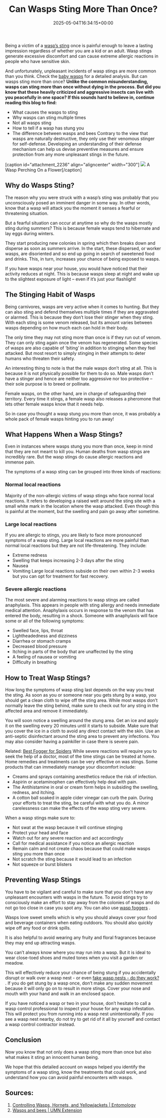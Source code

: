 ﻿---
layout: post
title: Can Wasps Sting More Than Once?
date: '2025-05-04T16:34:15+00:00'
categories:
- Guide
- Wasps
tags: []
slug: /can-wasps-sting-more-than-once/
lastmod: 2025-05-07T12:21:26+03:00
---

Being a victim of a
[wasp’s sting](https://en.wikipedia.org/wiki/Stinger)
once is painful enough to leave a lasting impression regardless of whether you are a kid or an adult. Wasp stings generate excessive discomfort and can cause extreme allergic reactions in people who have sensitive skin.

And unfortunately, unpleasant incidents of wasp stings are more common than you think. Check the
[baby wasps](https://pestpolicy.com/baby-wasp/)
for a detailed analysis. But can wasps sting more than once?
**Unlike the common misunderstanding, wasps can sting more than once without dying in the process. But did you know that these heavily criticized and aggressive insects can live with you peacefully in one space? If this sounds hard to believe in, continue reading this blog to find:**
- What causes the wasps to sting
- Why wasps can sting multiple times
- Not all wasps sting
- How to tell if a wasp has stung you
- The difference between wasps and bees
Contrary to the view that wasps are naturally destructive, they only use their venomous stinger for self-defense. Developing an understanding of their defense mechanism can help us devise preventive measures and ensure protection from any more unpleasant stings in the future.

[caption id="attachment_2236" align="aligncenter" width="300"]
![](/assets/img/img/)
A Wasp Perching On a Flower[/caption]
## Why do Wasps Sting?
The reason why you were struck with a wasp’s sting was probably that you unconsciously posed an imminent danger in some way. In other words, know that a wasp will attack you the moment it senses a fearful or threatening situation.

But a fearful situation can occur at anytime so why do the wasps mostly sting during summers? This is because female wasps tend to hibernate and lay eggs during winters.

They start producing new colonies in spring which then breaks down and disperse as soon as summers arrive. In the start, these dispersed, or worker wasps, are disoriented and so end up going in search of sweetened food and drinks. This, in turn, increases your chance of being exposed to wasps.

If you have wasps near your house, you would have noticed that their activity reduces at night. This is because wasps sleep at night and wake up to the slightest exposure of light – even if it’s just your flashlight!
## The Stinging Habit of Wasps
Being carnivores, wasps are very active when it comes to hunting. But they can also sting and defend themselves multiple times if they are aggravated or alarmed. This is because they don’t lose their stinger when they sting. With each sting is some venom released, but its amount varies between wasps depending on how much each can hold in their body.

The only time they may not sting more than once is if they run out of venom. They can only sting again once the venom has regenerated. Some species of wasps are also capable of ‘biting’ in addition to stinging when they feel attacked. But most resort to simply stinging in their attempts to deter humans who threaten their safety.

An interesting thing to note is that the male wasps don’t sting at all. This is because it is not physically possible for them to do so. Male wasps don’t have a stinger and hence are neither too aggressive nor too protective – their sole purpose is to breed or pollinate.

Female wasps, on the other hand, are in charge of safeguarding their territory. Every time it stings, a female wasp also releases a pheromone that lets other female wasps know that it needs help.

So in case you thought a wasp stung you more than once, it was probably a whole pack of female wasps hinting you to run away!
## What Happens When a Wasp Stings?
Even in instances where wasps stung you more than once, keep in mind that they are not meant to kill you. Human deaths from wasp stings are incredibly rare. But the wasp stings do cause allergic reactions and immense pain.

The symptoms of a wasp sting can be grouped into three kinds of reactions:
### Normal local reactions
Majority of the non-allergic victims of wasp stings who face normal local reactions. It refers to developing a raised welt around the sting site with a small white mark in the location where the wasp attacked. Even though this is painful at the moment, but the swelling and pain go away after sometime.
### Large local reactions
If you are allergic to stings, you are likely to face more pronounced symptoms of a wasp sting. Large local reactions are more painful than normal local reactions but they are not life-threatening. They include:
- Extreme redness
- Swelling that keeps increasing 2-3 days after the sting
- Nausea
- Vomiting
Large local reactions subside on their own within 2-3 weeks but you can opt for treatment for fast recovery.
### Severe allergic reactions
The most severe and alarming reactions to wasp stings are called anaphylaxis. This appears in people with sting allergy and needs immediate medical attention. Anaphylaxis occurs in response to the venom that has entered the body, resulting in a shock. Someone with anaphylaxis will face some or all of the following symptoms:
- Swelled face, lips, throat
- Lightheadedness and dizziness
- Diarrhea or stomach cramps
- Decreased blood pressure
- Itching in parts of the body that are unaffected by the sting
- A feeling of nausea or vomiting
- Difficulty in breathing
## How to Treat Wasp Stings?
How long the symptoms of wasp sting last depends on the way you treat the sting. As soon as you or someone near you gets stung by a wasp, you should get a clean cloth to wipe off the sting area. While most wasps don’t normally leave the sting behind, make sure to check out for any sting in the affected area and remove it immediately.

You will soon notice a swelling around the stung area. Get an ice and apply it on the swelling every 20 minutes until it starts to subside. Make sure that you cover the ice in a cloth to avoid any direct contact with the skin. Use an anti-septic disinfectant around the sting area to prevent any infections. You may also consider having a painkiller in case there is severe pain.

Related:
[Best Fogger for Spiders](https://pestpolicy.com/best-fogger-for-spiders/)
While severe reactions will require you to seek the help of a doctor, most of the time stings can be treated at home. Home remedies and treatments can be very effective on was stings. Some products that can immediately manage your discomfort include:
- Creams and sprays containing anesthetics reduce the risk of infection.
- Aspirin or acetaminophen can effectively help deal with pain.
- The Antihistamine in oral or cream form helps in subsiding the swelling, redness, and itching.
- A cotton ball soaked in apple cider vinegar can curb the pain.
During your efforts to treat the sting, be careful with what you do. A minor carelessness can make the effects of the wasp sting very severe.

When a wasp stings make sure to:
- Not swat at the wasp because it will continue stinging
- Protect your head and face
- Watch out for any severe reaction and act accordingly
- Call for medical assistance if you notice an allergic reaction
- Remain calm and not create chaos because that could make wasps sting you more than once
- Not scratch the sting because it would lead to an infection
- Not squeeze or burst blisters
## Preventing Wasp Stings
You have to be vigilant and careful to make sure that you don’t have any unpleasant encounters with wasps in the future. To avoid stings try to consciously make an effort to stay away from the colonies of wasps and do not go too close in case you spot any. You can also use
[wasp foggers](https://pestpolicy.com/best-wasp-fogger/)
.

Wasps love sweet smells which is why you should always cover your food and beverage containers when eating outdoors. You should also quickly wipe off any food or drink spills.

It is also helpful to avoid wearing any fruity and floral fragrances because they may end up attracting wasps.

You can’t always know where you may run into a wasp. But it is ideal to wear close-toed shoes and muted tones when you visit a garden or meadow.

This will effectively reduce your chance of being stung if you accidentally disrupt or walk over a wasp nest - or even
[fake wasp nests - do they work?](https://pestpolicy.com/do-fake-wasps-nests-work/)
. If you do get stung by a wasp once, don’t make any sudden movement because it will only go on to result in more stings. Cover your nose and mouth with your hand and walk in an enclosed space.

If you have noticed a wasp or two in your house, don’t hesitate to call a wasp control professional to inspect your house for any wasp infestation. This will protect you from running into a wasp nest unintentionally. If you see a wasp nest nearby, do not try to get rid of it all by yourself and contact a wasp control contractor instead.
## Conclusion
Now you know that not only does a wasp sting more than once but also what makes it sting an innocent human being.

We hope that this detailed account on wasps helped you identify the symptoms of a wasp sting, know the treatments that could work, and understand how you can avoid painful encounters with wasps.
## Sources:
1. [Controlling Wasps, Hornets, and Yellowjackets | Entomology](https://entomology.ca.uky.edu/ef620)
2. [Wasps and bees | UMN Extension](https://extension.umn.edu/insects-infest-homes/wasps-and-bees)